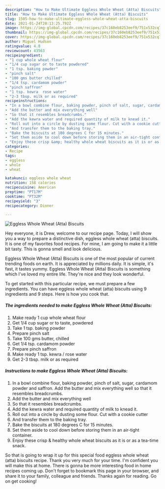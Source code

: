 ```yaml
---
description: "How to Make Ultimate Eggless Whole Wheat (Atta) Biscuits"
title: "How to Make Ultimate Eggless Whole Wheat (Atta) Biscuits"
slug: 1505-how-to-make-ultimate-eggless-whole-wheat-atta-biscuits
date: 2021-01-24T20:13:25.792Z
image: https://img-global.cpcdn.com/recipes/37c160eb8253eef9/751x532cq70/eggless-whole-wheat-atta-biscuits-recipe-main-photo.jpg
thumbnail: https://img-global.cpcdn.com/recipes/37c160eb8253eef9/751x532cq70/eggless-whole-wheat-atta-biscuits-recipe-main-photo.jpg
cover: https://img-global.cpcdn.com/recipes/37c160eb8253eef9/751x532cq70/eggless-whole-wheat-atta-biscuits-recipe-main-photo.jpg
author: Miguel Hudson
ratingvalue: 4.8
reviewcount: 43563
recipeingredient:
- "1 cup whole wheat flour"
- "1/4 cup sugar or to taste powdered"
- "1 tsp. baking powder"
- "pinch salt"
- "100 gms butter chilled"
- "1/4 tsp. cardamom powder"
- "pinch saffron"
- "1 tsp. kewra  rose water"
- "2-3 tbsp. milk or as required"
recipeinstructions:
- "In a bowl combine flour, baking powder, pinch of salt, sugar, cardamom powder and saffron. Add the butter and mix everything well so that it resembles breadcrumbs."
- "Add the butter and mix everything well"
- "So that it resembles breadcrumbs."
- "Add the kewra water and required quantity of milk to knead it."
- "Roll out into a circle by dusting some flour. Cut with a cookie cutter"
- "And transfer them to the baking tray."
- "Bake the biscuits at 180 degrees C for 15 minutes."
- "Set them aside to cool down before storing them in an air-tight container."
- "Enjoy these crisp &amp; healthy whole wheat biscuits as it is or as a tea-time snack."
categories:
- Recipe
tags:
- eggless
- whole
- wheat

katakunci: eggless whole wheat 
nutrition: 158 calories
recipecuisine: American
preptime: "PT17M"
cooktime: "PT32M"
recipeyield: "3"
recipecategory: Dinner

---
```



![Eggless Whole Wheat (Atta) Biscuits](https://img-global.cpcdn.com/recipes/37c160eb8253eef9/751x532cq70/eggless-whole-wheat-atta-biscuits-recipe-main-photo.jpg)

Hey everyone, it is Drew, welcome to our recipe page. Today, I will show you a way to prepare a distinctive dish, eggless whole wheat (atta) biscuits. It is one of my favorites food recipes. For mine, I am going to make it a little bit tasty. This is gonna smell and look delicious.



Eggless Whole Wheat (Atta) Biscuits is one of the most popular of current trending foods on earth. It is appreciated by millions daily. It is simple, it's fast, it tastes yummy. Eggless Whole Wheat (Atta) Biscuits is something which I've loved my entire life. They're nice and they look wonderful.


To get started with this particular recipe, we must prepare a few ingredients. You can have eggless whole wheat (atta) biscuits using 9 ingredients and 9 steps. Here is how you cook that.

<!--inarticleads1-->

##### The ingredients needed to make Eggless Whole Wheat (Atta) Biscuits:

1. Make ready 1 cup whole wheat flour
1. Get 1/4 cup sugar or to taste, powdered
1. Take 1 tsp. baking powder
1. Prepare pinch salt
1. Take 100 gms butter, chilled
1. Get 1/4 tsp. cardamom powder
1. Prepare pinch saffron
1. Make ready 1 tsp. kewra / rose water
1. Get 2-3 tbsp. milk or as required




<!--inarticleads2-->

##### Instructions to make Eggless Whole Wheat (Atta) Biscuits:

1. In a bowl combine flour, baking powder, pinch of salt, sugar, cardamom powder and saffron. Add the butter and mix everything well so that it resembles breadcrumbs.
1. Add the butter and mix everything well
1. So that it resembles breadcrumbs.
1. Add the kewra water and required quantity of milk to knead it.
1. Roll out into a circle by dusting some flour. Cut with a cookie cutter
1. And transfer them to the baking tray.
1. Bake the biscuits at 180 degrees C for 15 minutes.
1. Set them aside to cool down before storing them in an air-tight container.
1. Enjoy these crisp &amp; healthy whole wheat biscuits as it is or as a tea-time snack.




So that is going to wrap it up for this special food eggless whole wheat (atta) biscuits recipe. Thank you very much for your time. I'm confident you will make this at home. There is gonna be more interesting food in home recipes coming up. Don't forget to bookmark this page in your browser, and share it to your family, colleague and friends. Thanks again for reading. Go on get cooking!
